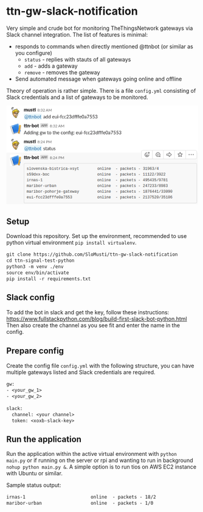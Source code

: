 # ttn-gw-slack-notification
Very simple and crude bot for monitoring TheThingsNetwork gateways via Slack channel integration. The list of features is minimal:
 * responds to commands when directly mentioned @ttnbot (or similar as you configure)
   * `status` - replies with stauts of all gateways
   * `add` - adds a gateway
   * `remove` - removes the gateway
 * Send automated message when gateways going online and offline 

Theory of operation is rather simple. There is a file `config.yml` consisting of Slack credentials and a list of gateways to be monitored. 

![sample](sample_slack_integration.png)

## Setup
Download this repository. Set up the environment, recommended to use python virtual environment `pip install virtualenv`.

```
git clone https://github.com/SloMusti/ttn-gw-slack-notification
cd ttn-signal-test-python
python3 -m venv ./env
source env/bin/activate
pip install -r requirements.txt
```

## Slack config
To add the bot in slack and get the key, follow these instructions: https://www.fullstackpython.com/blog/build-first-slack-bot-python.html Then also create the channel as you see fit and enter the name in the config.


## Prepare config
Create the config file `config.yml` with the following structure, you can have multiple gateways listed and Slack credentials are required.
```
gw:
- <your_gw_1>
- <your_gw_2>

slack:
  channel: <your channel>
  token: <xoxb-slack-key>
```

## Run the application
Run the application within the active virtual environment with `python main.py` or if running on the server or rpi and wanting to run in background `nohup python main.py &`. A simple option is to run tios on AWS EC2 instance with Ubuntu or similar.

Sample status output:
```
irnas-1                        online  - packets - 18/2
maribor-urban                  online  - packets - 1/0
```
